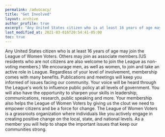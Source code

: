 ```yaml
---
permalink: /advocacy/
title: "Get Involved"
layout: archive
author_profile: true
excerpt: "Any United States citizen who is at least 16 years of age may join the League of Women Voters. Others may join as associate members."
last_modified_at: 2021-03-016T20:54:41-05:00
toc: true
---
```



Any United States citizen who is at least 16 years of age may join the League of Women Voters. Others may join as associate members.(US residents who are not citizens are also welcome to join the League as non-voting members.) We encourage men, as well as women, to join and take an active role in League. Regardless of your level of involvement, membership comes with many benefits. Publications and meetings will keep you informed of issues facing our community. Your voice will be heard through the League's work to influence public policy at all levels of government. You will also have the opportunity to sharpen your skills in leadership, communications, research, public speaking and more. Your membership also helps the League of Women Voters by giving us the clout we need to empower citizens and be a force for change. The League of Women Voters is a grassroots organization where individuals like you actively engage in creating positive change on the local, state, and national levels. As a member you will help to shape the important issues that keep our communities strong.
